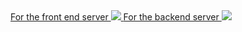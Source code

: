 <a href="https://portal.azure.com/#create/Microsoft.Template/uri/https%3A%2F%2Fraw.githubusercontent.com%2Fbsezgin%2F20533-ImplementingMicrosoftAzureInfrastructureSolutions%2Fmaster%2FAllfiles%2FLabfiles%2FLab04%2FStarter%2FTemplates%2Fazuredeployfrontendvms.json" target="_blank">
    For the front end server <img src="https://azuredeploy.net/deploybutton.png"/>
</a>

<a href="https://portal.azure.com/#create/Microsoft.Template/uri/https%3A%2F%2Fraw.githubusercontent.com%2Fbsezgin%2F20533-ImplementingMicrosoftAzureInfrastructureSolutions%2Fmaster%2FAllfiles%2FLabfiles%2FLab04%2FStarter%2FTemplates%2Fazuredeploybackendvm.json" target="_blank">
    For the backend server <img src="https://azuredeploy.net/deploybutton.png"/>
</a>
